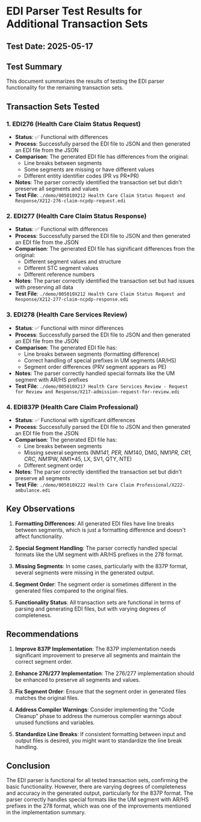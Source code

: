 # EDI Parser Test Results for Additional Transaction Sets

## Test Date: 2025-05-17

## Test Summary
This document summarizes the results of testing the EDI parser functionality for the remaining transaction sets.

## Transaction Sets Tested

### 1. EDI276 (Health Care Claim Status Request)
- **Status**: ✅ Functional with differences
- **Process**: Successfully parsed the EDI file to JSON and then generated an EDI file from the JSON
- **Comparison**: The generated EDI file has differences from the original:
  - Line breaks between segments
  - Some segments are missing or have different values
  - Different entity identifier codes (PR vs PR*PR)
- **Notes**: The parser correctly identified the transaction set but didn't preserve all segments and values
- **Test File**: `./demo/005010X212 Health Care Claim Status Request and Response/X212-276-claim-ncpdp-request.edi`

### 2. EDI277 (Health Care Claim Status Response)
- **Status**: ✅ Functional with differences
- **Process**: Successfully parsed the EDI file to JSON and then generated an EDI file from the JSON
- **Comparison**: The generated EDI file has significant differences from the original:
  - Different segment values and structure
  - Different STC segment values
  - Different reference numbers
- **Notes**: The parser correctly identified the transaction set but had issues with preserving all data
- **Test File**: `./demo/005010X212 Health Care Claim Status Request and Response/X212-277-claim-ncpdp-response.edi`

### 3. EDI278 (Health Care Services Review)
- **Status**: ✅ Functional with minor differences
- **Process**: Successfully parsed the EDI file to JSON and then generated an EDI file from the JSON
- **Comparison**: The generated EDI file has:
  - Line breaks between segments (formatting difference)
  - Correct handling of special prefixes in UM segments (AR/HS)
  - Segment order differences (PRV segment appears as PE)
- **Notes**: The parser correctly handled special formats like the UM segment with AR/HS prefixes
- **Test File**: `./demo/005010X217 Health Care Services Review - Request for Review and Response/X217-admission-request-for-review.edi`

### 4. EDI837P (Health Care Claim Professional)
- **Status**: ✅ Functional with significant differences
- **Process**: Successfully parsed the EDI file to JSON and then generated an EDI file from the JSON
- **Comparison**: The generated EDI file has:
  - Line breaks between segments
  - Missing several segments (NM1*41, PER, NM1*40, DMG, NM1*PR, CR1, CRC, NM1*PW, NM1*45, LX, SV1, QTY, NTE)
  - Different segment order
- **Notes**: The parser correctly identified the transaction set but didn't preserve all segments
- **Test File**: `./demo/005010X222 Health Care Claim Professional/X222-ambulance.edi`

## Key Observations

1. **Formatting Differences**: All generated EDI files have line breaks between segments, which is just a formatting difference and doesn't affect functionality.

2. **Special Segment Handling**: The parser correctly handled special formats like the UM segment with AR/HS prefixes in the 278 format.

3. **Missing Segments**: In some cases, particularly with the 837P format, several segments were missing in the generated output.

4. **Segment Order**: The segment order is sometimes different in the generated files compared to the original files.

5. **Functionality Status**: All transaction sets are functional in terms of parsing and generating EDI files, but with varying degrees of completeness.

## Recommendations

1. **Improve 837P Implementation**: The 837P implementation needs significant improvement to preserve all segments and maintain the correct segment order.

2. **Enhance 276/277 Implementation**: The 276/277 implementation should be enhanced to preserve all segments and values.

3. **Fix Segment Order**: Ensure that the segment order in generated files matches the original files.

4. **Address Compiler Warnings**: Consider implementing the "Code Cleanup" phase to address the numerous compiler warnings about unused functions and variables.

5. **Standardize Line Breaks**: If consistent formatting between input and output files is desired, you might want to standardize the line break handling.

## Conclusion
The EDI parser is functional for all tested transaction sets, confirming the basic functionality. However, there are varying degrees of completeness and accuracy in the generated output, particularly for the 837P format. The parser correctly handles special formats like the UM segment with AR/HS prefixes in the 278 format, which was one of the improvements mentioned in the implementation summary.
